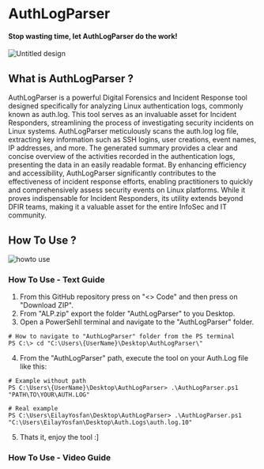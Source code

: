 # AuthLogParser
#### Stop wasting time, let AuthLogParser do the work!
![Untitled design](https://github.com/YosfanEilay/AuthLogParser/assets/132997318/2121356e-d6e3-4ee8-9ebc-b54b895c0020)

## What is AuthLogParser ?
AuthLogParser is a powerful Digital Forensics and Incident Response tool designed specifically for analyzing Linux authentication logs,
commonly known as auth.log. This tool serves as an invaluable asset for Incident Responders, streamlining the process of investigating security
incidents on Linux systems. AuthLogParser meticulously scans the auth.log log file, extracting key information such as SSH logins, user creations,
event names, IP addresses, and more. The generated summary provides a clear and concise overview of the activities recorded in the authentication
logs, presenting the data in an easily readable format. By enhancing efficiency and accessibility, AuthLogParser significantly contributes to the
effectiveness of incident response efforts, enabling practitioners to quickly and comprehensively assess security events on Linux platforms.
While it proves indispensable for Incident Responders, its utility extends beyond DFIR teams, making it a valuable asset for the entire
InfoSec and IT community.

## How To Use ?
![howto use](https://github.com/YosfanEilay/AuthLogParser/assets/132997318/2d663c04-88a3-412b-aa5c-99ad48d45ba1)

### How To Use - Text Guide
1. From this GitHub repository press on "<> Code" and then press on "Download ZIP".
2. From "ALP.zip" export the folder "AuthLogParser" to you Desktop.
3. Open a PowerSehll terminal and navigate to the "AuthLogParser" folder.
```
# How to navigate to "AuthLogParser" folder from the PS terminal
PS C:\> cd "C:\Users\{UserName}\Desktop\AuthLogParser\"
```
4. From the "AuthLogParser" path, execute the tool on your Auth.Log file like this:
```
# Example without path
PS C:\Users\{UserName}\Desktop\AuthLogParser> .\AuthLogParser.ps1 "PATH\TO\YOUR\AUTH.LOG"

# Real example
PS C:\Users\EilayYosfan\Desktop\AuthLogParser> .\AuthLogParser.ps1 "C:\Users\EilayYosfan\Desktop\Auth.Logs\auth.log.10"
```
5. Thats it, enjoy the tool :]

### How To Use - Video Guide
